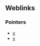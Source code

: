 ## Weblinks

### Pointers

+ [x](http://manifesto.softwarecraftsmanship.org/)
+ [y](https://stasemsoft.github.io/softwarelessons/)
